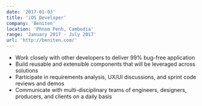 ```yaml
---
date: '2017-01-03'
title: 'iOS Developer'
company: 'Beniten'
location: 'Phnom Penh, Cambodia'
range: 'January 2017 - July 2017'
url: 'http://beniten.com/'
---
```


- Work closely with other developers to deliver 99% bug-free application
- Build reusable and extensible components that will be leveraged across solutions
- Participate in requirements analysis, UX/UI discussions, and sprint code reviews and demos
- Communicate with multi-disciplinary teams of engineers, designers, producers, and clients on a daily basis